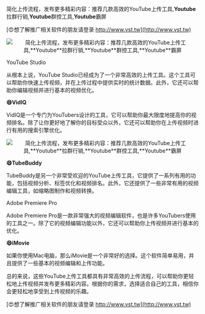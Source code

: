 简化上传流程，发布更多精彩内容：推荐几款高效的YouTube上传工具,**Youtube**拉群行销,**Youtube**群控工具,**Youtube**霸屏

[😍想了解推广相关软件的朋友请登录 http://www.vst.tw](http://www.vst.tw)

 <center><img src="https://vst.tw/MP4/tuiguang/png/3.png" alt="简化上传流程，发布更多精彩内容：推荐几款高效的YouTube上传工具,**Youtube**拉群行销,**Youtube**群控工具,**Youtube**霸屏"></center>

YouTube Studio

从根本上说，YouTube Studio已经成为了一个非常高效的上传工具。这个工具可以帮助你快速上传视频，并在上传过程中提供实时的统计数据。此外，它还可以帮助你编辑视频并进行基本的视频优化。

**😄VidIQ**

VidIQ是一个专门为YouTubers设计的工具，它可以帮助你最大限度地提高你的视频排名。除了让你更好地了解你的目标受众以外，它还可以帮助你在上传视频时进行有用的搜索引擎优化。

 <center><img src="https://vst.tw/MP4/tuiguang/png/7.png" alt="简化上传流程，发布更多精彩内容：推荐几款高效的YouTube上传工具,**Youtube**拉群行销,**Youtube**群控工具,**Youtube**霸屏"></center>

**😄TubeBuddy**

TubeBuddy是另一个非常受欢迎的YouTube上传工具，它提供了一系列有用的功能，包括视频分析、标签优化和视频排名。此外，它还提供了一些非常有用的视频编辑工具，如缩略图制作和视频转换。

Adobe Premiere Pro

Adobe Premiere Pro是一款非常强大的视频编辑软件，也是许多YouTubers使用的工具之一。除了它的视频编辑功能以外，它还可以帮助你上传视频并进行基本的优化。

**😄iMovie**

如果你使用Mac电脑，那么iMovie是一个非常好的选择。这个软件简单易用，并且提供了一些基本的视频编辑和上传功能。

总的来说，这些YouTube上传工具都具有非常高效的上传流程，可以帮助你更轻松地上传视频并发布更多精彩内容。根据你的需求，选择适合自己的工具，相信你会更轻松地享受到上传视频的乐趣。

[😍想了解推广相关软件的朋友请登录 http://www.vst.tw](http://www.vst.tw)



